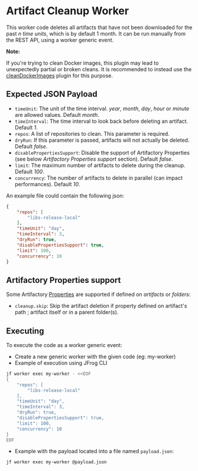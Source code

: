 Artifact Cleanup Worker
========================

This worker code deletes all artifacts that have not been downloaded for the past *n time units*,
which is by default 1 month. It can be run manually from the REST API, using a worker generic event.

**Note:**

If you're trying to clean Docker images, this plugin may lead to unexpectedly partial or broken cleans. It is recommended to instead use the [cleanDockerImages](https://github.com/jfrog/workers-sample/tree/master/cleanup/cleanDockerImages) plugin for this purpose.

Expected JSON Payload
----------

- `timeUnit`: The unit of the time interval. *year*, *month*, *day*, *hour* or *minute* are allowed values. Default *month*.
- `timeInterval`: The time interval to look back before deleting an artifact. Default *1*.
- `repos`: A list of repositories to clean. This parameter is required.
- `dryRun`: If this parameter is passed, artifacts will not actually be deleted. Default *false*.
- `disablePropertiesSupport`: Disable the support of Artifactory Properties (see below *Artifactory Properties support* section). Default *false*.
- `limit`: The maximum number of artifacts to delete during the cleanup. Default *100*.
- `concurrency`: The number of artifacts to delete in parallel (can impact performances). Default *10*.

An example file could contain the following json:

```json
{
    "repos": [
        "libs-release-local"
    ],
    "timeUnit": "day",
    "timeInterval": 3,
    "dryRun": true,
    "disablePropertiesSupport": true,
    "limit": 100,
    "concurrency": 10
}
```

Artifactory Properties support
----------

Some Artifactory [Properties](https://www.jfrog.com/confluence/display/RTF/Properties) are supported if defined on *artifacts* or *folders*:

- `cleanup.skip`: Skip the artifact deletion if property defined on artifact's path ; artifact itself or in a parent folder(s).

Executing
---------

To execute the code as a worker generic event:

- Create a new generic worker with the given code (eg: my-worker)
- Example of execution using JFrog CLI

```bash
jf worker exec my-worker - <<EOF
{
    "repos": [
        "libs-release-local"
    ],
    "timeUnit": "day",
    "timeInterval": 3,
    "dryRun": true,
    "disablePropertiesSupport": true,
    "limit": 100,
    "concurrency": 10
}
EOF
```

- Example with the payload located into a file named `payload.json`:

```shell
jf worker exec my-worker @payload.json
```